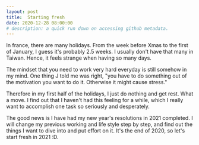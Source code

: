 ```yaml
---
layout: post
title:  Starting fresh
date: 2020-12-28 08:00:00
# description: a quick run down on accessing github metadata.
---
```


In france, there are many holidays. From the week before Xmas to the first of January, I guess it's probably 2.5 weeks. I usually don't have that many in Taiwan. Hence, it feels strange when having so many days.

The mindset that you need to work very hard everyday is still somehow in my mind. One thing J told me was right, "you have to do something out of the motivation you want to do it. Otherwise it might cause stress."

Therefore in my first half of the holidays, I just do nothing and get rest. What a move. I find out that I haven't had this feeling for a while, which I really want to accomplish one task so seriously and desperately.

The good news is I have had my new year's resolutions in 2021 completed. I will change my previous working and life style step by step, and find out the things I want to dive into and put effort on it. It's the end of 2020, so let's start fresh in 2021 :D.
